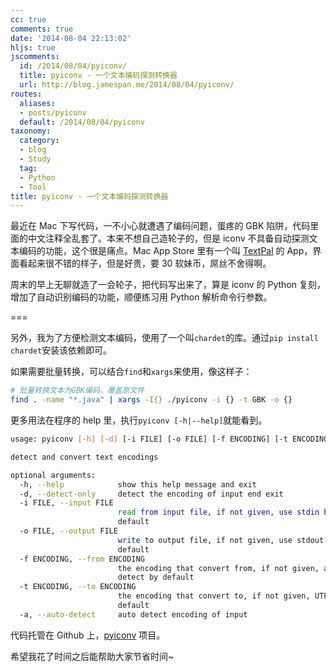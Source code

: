 ```yaml
---
cc: true
comments: true
date: '2014-08-04 22:13:02'
hljs: true
jscomments:
  id: /2014/08/04/pyiconv/
  title: pyiconv - 一个文本编码探测转换器
  url: http://blog.jamespan.me/2014/08/04/pyiconv/
routes:
  aliases:
  - posts/pyiconv
  default: /2014/08/04/pyiconv
taxonomy:
  category:
  - blog
  - Study
  tag:
  - Python
  - Tool
title: pyiconv - 一个文本编码探测转换器
---
```


最近在 Mac 下写代码，一不小心就遭遇了编码问题，蛋疼的 GBK 陷阱，代码里面的中文注释全乱套了。本来不想自己造轮子的，但是 iconv 不具备自动探测文本编码的功能，这个很是痛点。Mac App Store 里有一个叫 [TextPal](https://itunes.apple.com/us/app/textpal/id677976033) 的 App，界面看起来很不错的样子，但是好贵，要 30 软妹币，屌丝不舍得啊。

周末的早上无聊就造了一会轮子，把代码写出来了，算是 iconv 的 Python 复刻，增加了自动识别编码的功能，顺便练习用 Python 解析命令行参数。

===



另外，我为了方便检测文本编码，使用了一个叫`chardet`的库。通过`pip install chardet`安装该依赖即可。

如果需要批量转换，可以结合`find`和`xargs`来使用，像这样子：

```bash
# 批量转换文本为GBK编码，覆盖原文件
find . -name "*.java" | xargs -I{} ./pyiconv -i {} -t GBK -o {}
```

更多用法在程序的 help 里，执行`pyiconv [-h|--help]`就能看到。

```bash
usage: pyiconv [-h] [-d] [-i FILE] [-o FILE] [-f ENCODING] [-t ENCODING] [-a]

detect and convert text encodings

optional arguments:
  -h, --help            show this help message and exit
  -d, --detect-only     detect the encoding of input end exit
  -i FILE, --input FILE
                        read from input file, if not given, use stdin by
                        default
  -o FILE, --output FILE
                        write to output file, if not given, use stdout by
                        default
  -f ENCODING, --from ENCODING
                        the encoding that convert from, if not given, auto
                        detect by default
  -t ENCODING, --to ENCODING
                        the encoding that convert to, if not given, UTF-8 by
                        default
  -a, --auto-detect     auto detect encoding of input
```

代码托管在 Github 上，[pyiconv](https://github.com/JamesPan/pyiconv) 项目。

希望我花了时间之后能帮助大家节省时间~